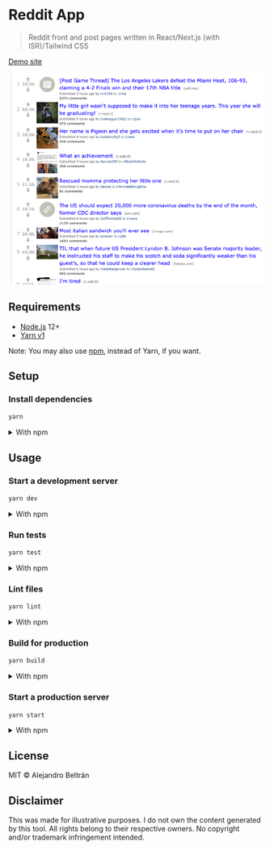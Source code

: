# Reddit App

> Reddit front and post pages written in React/Next.js (with ISR)/Tailwind CSS

[Demo site](https://e7f0a3.vercel.app/)

![Screenshot of Reddit App](screenshot.png)

## Requirements

- [Node.js](https://nodejs.org/) 12+
- [Yarn v1](https://classic.yarnpkg.com/en/)

Note: You may also use [npm](https://www.npmjs.com/), instead of Yarn, if you want.

## Setup

### Install dependencies

```bash
yarn
```

<details>
    <summary>With npm</summary>

```bash
npm install
```

</details>

## Usage

### Start a development server

```bash
yarn dev
```

<details>
    <summary>With npm</summary>

```bash
npm run dev
```

</details>

### Run tests

```bash
yarn test
```

<details>
    <summary>With npm</summary>

```bash
npm test
```

</details>

### Lint files

```bash
yarn lint
```

<details>
    <summary>With npm</summary>

```bash
npm run lint
```

</details>

### Build for production

```bash
yarn build
```

<details>
    <summary>With npm</summary>

```bash
npm run build
```

</details>

### Start a production server

```bash
yarn start
```

<details>
    <summary>With npm</summary>

```bash
npm start
```

</details>

## License

MIT © Alejandro Beltrán

## Disclaimer

This was made for illustrative purposes. I do not own the content generated by this tool. All rights belong to their respective owners. No copyright and/or trademark infringement intended.
